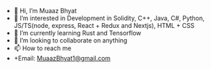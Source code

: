 - 👋 Hi, I’m Muaaz Bhyat
- 👀 I’m interested in Development in Solidity, C++, Java, C#, Python, JS/TS(node, express, React + Redux and Nextjs), HTML + CSS
- 🌱 I’m currently learning Rust and Tensorflow
- 💞️ I’m looking to collaborate on anything
- 📫 How to reach me 
-   +Email: MuaazBhyat1@gmail.com
<!---
Muu79/Muu79 is a ✨ special ✨ repository because its `README.md` (this file) appears on your GitHub profile.
You can click the Preview link to take a look at your changes.
--->
